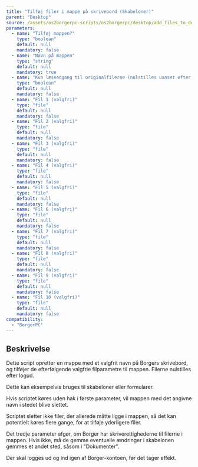 ```yaml
---
title: "Tilføj filer i mappe på skrivebord (Skabeloner)"
parent: "Desktop"
source: /assets/os2borgerpc-scripts/os2borgerpc/desktop/add_files_to_desktop_directory.sh
parameters:
  - name: "Tilføj mappen?"
    type: "boolean"
    default: null
    mandatory: false
  - name: "Navn på mappen"
    type: "string"
    default: null
    mandatory: true
  - name: "Kun læseadgang til originalfilerne (nulstilles uanset efter logud)"
    type: "boolean"
    default: null
    mandatory: false
  - name: "Fil 1 (valgfri)"
    type: "file"
    default: null
    mandatory: false
  - name: "Fil 2 (valgfri)"
    type: "file"
    default: null
    mandatory: false
  - name: "Fil 3 (valgfri)"
    type: "file"
    default: null
    mandatory: false
  - name: "Fil 4 (valgfri)"
    type: "file"
    default: null
    mandatory: false
  - name: "Fil 5 (valgfri)"
    type: "file"
    default: null
    mandatory: false
  - name: "Fil 6 (valgfri)"
    type: "file"
    default: null
    mandatory: false
  - name: "Fil 7 (valgfri)"
    type: "file"
    default: null
    mandatory: false
  - name: "Fil 8 (valgfri)"
    type: "file"
    default: null
    mandatory: false
  - name: "Fil 9 (valgfri)"
    type: "file"
    default: null
    mandatory: false
  - name: "Fil 10 (valgfri)"
    type: "file"
    default: null
    mandatory: false
compatibility:
  - "BorgerPC"
---
```


## Beskrivelse
Dette script opretter en mappe med et valgfrit navn på Borgers skrivebord, og tilføjer de efterfølgende valgfrie filparametre til mappen. Filerne nulstilles efter logud.

Dette kan eksempelvis bruges til skabeloner eller formularer.

Hvis scriptet køres uden hak i første parameter, vil mappen med det angivne navn i stedet blive slettet.

Scriptet sletter ikke filer, der allerede måtte ligge i mappen, så det kan potentielt køres flere gange, for at tilføje yderligere filer.

Det tredje parameter afgør, om Borger har skriverettighederne til filerne i mappen. Hvis ikke, må de gemme eventuelle ændringer i skabelonen gemmes et andet sted, såsom i "Dokumenter".

Der skal logges ud og ind igen af Borger-kontoen, før det tager effekt.